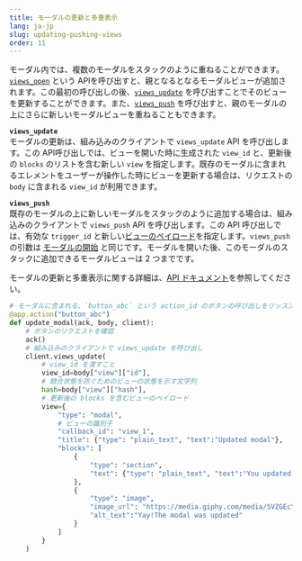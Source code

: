 ```yaml
---
title: モーダルの更新と多重表示
lang: ja-jp
slug: updating-pushing-views
order: 11
---
```


<div class="section-content">

モーダル内では、複数のモーダルをスタックのように重ねることができます。<a href="https://api.slack.com/methods/views.open">`views_open`</a> という APIを呼び出すと、親となるとなるモーダルビューが追加されます。この最初の呼び出しの後、<a href="https://api.slack.com/methods/views.update">`views_update`</a> を呼び出すことでそのビューを更新することができます。また、<a href="https://api.slack.com/methods/views.push">`views_push`</a> を呼び出すと、親のモーダルの上にさらに新しいモーダルビューを重ねることもできます。

**`views_update`**<br>
モーダルの更新は、組み込みのクライアントで `views_update` API を呼び出します。この API呼び出しでは、ビューを開いた時に生成された `view_id` と、更新後の `blocks` のリストを含む新しい `view` を指定します。既存のモーダルに含まれるエレメントをユーザーが操作した時にビューを更新する場合は、リクエストの `body` に含まれる `view_id` が利用できます。

**`views_push`**<br>
既存のモーダルの上に新しいモーダルをスタックのように追加する場合は、組み込みのクライアントで `views_push` API を呼び出します。この API 呼び出しでは、有効な `trigger_id` と新しい<a href="https://api.slack.com/reference/block-kit/views">ビューのペイロード</a>を指定します。`views_push` の引数は <a href="#creating-modals">モーダルの開始</a> と同じです。モーダルを開いた後、このモーダルのスタックに追加できるモーダルビューは 2 つまでです。

モーダルの更新と多重表示に関する詳細は、<a href="https://api.slack.com/surfaces/modals/using#modifying">API ドキュメント</a>を参照してください。

</div>

```python
# モーダルに含まれる、`button_abc` という action_id のボタンの呼び出しをリッスン
@app.action("button_abc")
def update_modal(ack, body, client):
    # ボタンのリクエストを確認
    ack()
    # 組み込みのクライアントで views_update を呼び出し
    client.views_update(
        # view_id を渡すこと
        view_id=body["view"]["id"],
        # 競合状態を防ぐためのビューの状態を示す文字列
        hash=body["view"]["hash"],
        # 更新後の blocks を含むビューのペイロード
        view={
            "type": "modal",
            # ビューの識別子
            "callback_id": "view_1",
            "title": {"type": "plain_text", "text":"Updated modal"},
            "blocks": [
                {
                    "type": "section",
                    "text": {"type": "plain_text", "text":"You updated the modal!"}
                },
                {
                    "type": "image",
                    "image_url": "https://media.giphy.com/media/SVZGEcYt7brkFUyU90/giphy.gif",
                    "alt_text":"Yay!The modal was updated"
                }
            ]
        }
    )
```
